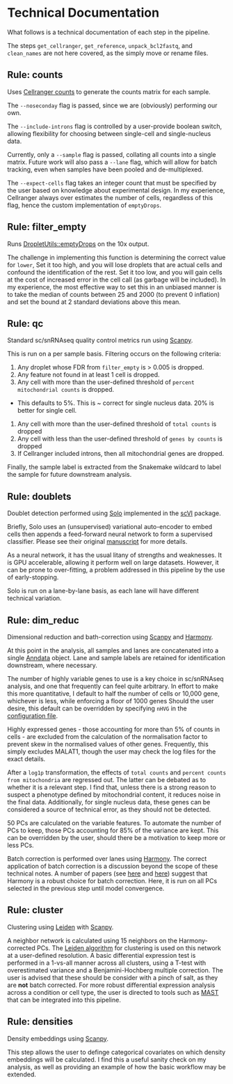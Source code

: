 # Technical Documentation

What follows is a technical documentation of each step in the pipeline.

The steps `get_cellranger`, `get_reference`, `unpack_bcl2fastq`, and `clean_names` are not here covered,
as the simply move or rename files.

## Rule: counts

Uses [Cellranger counts][cr] to generate the counts matrix for each sample.

The `--noseconday` flag is passed,
since we are (obviously) performing our own.

The `--include-introns` flag is controlled by a user-provide boolean switch,
allowing flexibility for choosing between single-cell and single-nucleus data.

Currently,
only a `--sample` flag is passed,
collating all counts into a single matrix.
Future work will also pass a `--lane` flag,
which will allow for batch tracking,
even when samples have been pooled and de-multiplexed.

The `--expect-cells` flag takes an integer count that must be specified by the user
based on knowledge about experimental design.
In my experience,
Cellranger always over estimates the number of cells,
regardless of this flag,
hence the custom implementation of `emptyDrops`.

## Rule: filter_empty

Runs [DropletUtils::emptyDrops][empty] on the 10x output.

The challenge in implementing this function is determining the correct value for `lower`,
Set it too high,
and you will lose droplets that are actual cells and confound the identification of the rest.
Set it too low,
and you will gain cells at the cost of increased error in the cell call
(as garbage will be included).
In my experience,
the most effective way to set this in an unbiased manner is to take the median of counts
between 25 and 2000 (to prevent 0 inflation)
and set the bound at 2 standard deviations above this mean.

## Rule: qc

Standard sc/snRNAseq quality control metrics run using [Scanpy][scanpy].

This is run on a per sample basis.
Filtering occurs on the following criteria:

1. Any droplet whose FDR from `filter_empty` is > 0.005 is dropped.
1. Any feature not found in at least 1 cell is dropped.
1. Any cell with more than the user-defined threshold of `percent mitochondrial counts` is dropped.
  - This defaults to 5%. This is ~ correct for single nucleus data. 20% is better for single cell.
1. Any cell with more than the user-defined threshold of `total counts` is dropped
1. Any cell with less than the user-defined threshold of `genes by counts` is dropped
1. If Cellranger included introns, then all mitochondrial genes are dropped.

Finally,
the sample label is extracted from the Snakemake wildcard
to label the sample for future downstream analysis.

## Rule: doublets

Doublet detection performed using [Solo][solo] implemented in the [scVI][scvi] package.

Briefly,
Solo uses an (unsupervised) variational auto-encoder to embed cells
then appends a feed-forward neural network to form a supervised classifier.
Please see their original [manuscript][solo_paper] for more details.

As a neural network,
it has the usual litany of strengths and weaknesses.
It is GPU accelerable,
allowing it perform well on large datasets.
However,
it can be prone to over-fitting,
a problem addressed in this pipeline by the use of early-stopping.

Solo is run on a lane-by-lane basis,
as each lane will have different technical variation.

## Rule: dim_reduc

Dimensional reduction and bath-correction using [Scanpy][scanpy] and [Harmony][harmony].

At this point in the analysis,
all samples and lanes are concatenated into a single [Anndata][adata] object.
Lane and sample labels are retained for identification downstream,
where necessary.

The number of highly variable genes to use is a key choice in sc/snRNAseq analysis,
and one that frequently can feel quite arbitrary.
In effort to make this more quantitative,
I default to half the number of cells or 10,000 gene,
whichever is less,
while enforcing a floor of 1000 genes
Should the user desire,
this default can be overridden by specifying `nHVG` in the
[configuration file](config/config.yaml).

Highly expressed genes -
those accounting for more than 5% of counts in cells -
are excluded from the calculation of the normalisation factor
to prevent skew in the normalised values of other genes.
Frequently,
this simply excludes MALAT1,
though the user may check the log files for the exact details.

After a `log1p` transformation,
the effects of `total counts` and `percent counts from mitochondria` are regressed out.
The latter can be debated as to whether it is a relevant step.
I find that,
unless there is a strong reason to suspect a phenotype defined by mitochondrial content,
it reduces noise in the final data.
Additionally,
for single nucleus data,
these genes can be considered a source of technical error,
as they should not be detected.

50 PCs are calculated on the variable features.
To automate the number of PCs to keep,
those PCs accounting for 85% of the variance are kept.
This can be overridden by the user,
should there be a motivation to keep more or less PCs.

Batch correction is performed over lanes using [Harmony][harmony].
The correct application of batch correction is a discussion beyond the scope of these technical notes.
A number of papers (see [here][harmony_paper_1] and [here][harmony_paper_2])
suggest that Harmony is a robust choice for batch correction.
Here,
it is run on all PCs selected in the previous step until model convergence.

## Rule: cluster

Clustering using [Leiden][leiden] with [Scanpy][scanpy].

A neighbor network is calculated using 15 neighbors on the Harmony-corrected PCs.
The [Leiden algorithm][leiden] for clustering is used on this network
at a user-defined resolution.
A basic differential expression test is performed in a 1-vs-all manner across all clusters,
using a T-test with overestimated variance and a Benjamini-Hochberg multiple correction.
The user is advised that these should be consider with a pinch of salt,
as they are **not** batch corrected.
For more robust differential expression analysis across a condition or cell type,
the user is directed to tools such as [MAST][mast] that can be integrated into this pipeline.

## Rule: densities

Density embeddings using [Scanpy][scanpy].

This step allows the user to definge categorical covariates on which
density embeddings will be calculated.
I find this a useful sanity check on my analysis,
as well as providing an example of how the basic workflow may be extended.

[cr]: https://support.10xgenomics.com/single-cell-gene-expression/software/pipelines/latest/using/count "Cellranger"
[empty]: https://rdrr.io/bioc/DropletUtils/man/emptyDrops.html "emptyDrops"
[scanpy]: https://scanpy.readthedocs.io/en/stable/ "Scanpy"
[solo]: https://github.com/calico/solo "Solo"
[scvi]: https://scvi-tools.org/ "scVI"
[solo_paper]: https://www.sciencedirect.com/science/article/pii/S2405471220301952 "Solo Manuscript"
[harmony]: https://github.com/slowkow/harmonypy "Harmony"
[adata]: https://anndata.readthedocs.io/en/latest/index.html "Anndata"
[harmony_paper_1]: https://genomebiology.biomedcentral.com/articles/10.1186/s13059-019-1850-9 "Tran, et al."
[harmony_paper_2]: https://academic.oup.com/nar/article/49/7/e42/6125660 "Chazarra-Gil, et al."
[leiden]: https://www.nature.com/articles/s41598-019-41695-z "Leiden clustering"
[mast]: https://genomebiology.biomedcentral.com/articles/10.1186/s13059-015-0844-5 "MAST"

